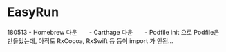 # EasyRun
180513 - Homebrew 다운
       - Carthage 다운
       - Podfile init 으로 Podfile은 만들었는데, 아직도 RxCocoa, RxSwift 등 등이 import 가 안됨...

